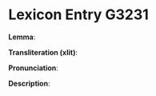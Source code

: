 # Lexicon Entry G3231

**Lemma**: 

**Transliteration (xlit)**: 

**Pronunciation**: 

**Description**:

